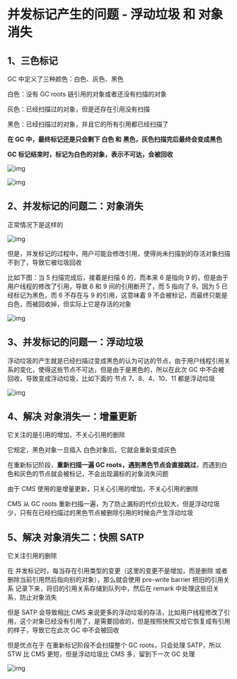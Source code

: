 # 并发标记产生的问题 - 浮动垃圾 和 对象消失

## 1、三色标记

GC 中定义了三种颜色：白色、灰色、黑色

白色：没有 GC roots 链引用的对象或者还没有扫描的对象

灰色：已经扫描过的对象，但是还存在引用没有扫描

黑色：已经扫描过的对象，并且它的所有引用都已经扫描了

**在 GC 中，最终标记还是只会剩下 白色 和 黑色，灰色扫描完后最终会变成黑色**

**GC 标记结束时，标记为白色的对象，表示不可达，会被回收**

![img](https://user-gold-cdn.xitu.io/2020/2/23/170726139d42da78?imageView2/0/w/1280/h/960/format/webp/ignore-error/1)

 ![img](https://upload-images.jianshu.io/upload_images/7779607-eecbd09f81b721f8.gif?imageMogr2/auto-orient/strip|imageView2/2/w/706/format/webp) 



## 2、并发标记的问题二：对象消失

正常情况下是这样的

![img](https://user-gold-cdn.xitu.io/2020/2/23/1707265e1a8f8b43?imageView2/0/w/1280/h/960/format/webp/ignore-error/1)



但是，并发标记的过程中，用户可能会修改引用，使得尚未扫描到的存活对象扫描不到了，导致它被垃圾回收

比如下图：当  5 扫描完成后，接着是扫描 6 的，而本来 6 是指向 9 的，但是由于用户线程的修改了引用，导致 6 和 9 间的引用断开了，而 5 指向了 9，因为 5 已经标记为黑色，而 6 不存在与 9 的引用，这意味着 9 不会被标记，而最终只能是白色，而被回收掉，但实际上它是存活的对象

![img](https://user-gold-cdn.xitu.io/2020/2/23/1707266cd4d9d2fb?imageslim)





## 3、并发标记的问题一：浮动垃圾

浮动垃圾的产生就是已经扫描过变成黑色的认为可达的节点，由于用户线程引用关系的变化，使得这些节点不可达，但是由于是黑色的，所以在此次 GC 中不会被回收，导致变成浮动垃圾，比如下面的 节点 7、8、4、10、11 都是浮动垃圾

![img](https://user-gold-cdn.xitu.io/2020/3/1/17093d3d3ee999f4?imageslim)





## 4、解决 对象消失一：增量更新

它关注的是引用的增加，不关心引用的删除

它规定，黑色对象一旦插入 白色对象后，它就会重新变成灰色

在重新标记阶段，**重新扫描一遍 GC roots，遇到黑色节点会直接跳过**，而遇到白色和灰色的节点就会被标记，不会出现漏标的对象消失问题



由于 CMS 使用的是增量更新，只关心引用的增加，不关心引用的删除

CMS 从 GC roots 重新扫描一遍，为了防止漏标的代价比较大，但是浮动垃圾少，只有在已经扫描过的黑色节点被删除引用的时候会产生浮动垃圾



## 5、解决 对象消失二：快照 SATP

它关注引用的删除

在 并发标记时，每当存在引用类型的变更（这里的变更不是增加，而是删除 或者 删除当前引用然后指向别的对象），那么就会使用  pre-write barrier 把旧的引用关系 记录下来，将旧的引用关系存储到队列中，然后在 remark 中处理这些旧关系，防止对象消失

但是 SATP 会导致相比 CMS 来说更多的浮动垃圾的存活，比如用户线程修改了引用，这个对象已经没有引用了，是需要回收的，但是按照快照又给它恢复成有引用的样子，导致它在此次 GC 中不会被回收

但是优点在于 在重新标记阶段不会扫描整个 GC roots，只会处理 SATP，所以 STW 比 CMS 更短，但是浮动垃圾比 CMS 多，留到下一次 GC 处理



![img](https://user-gold-cdn.xitu.io/2020/2/23/170726d12a19361a?imageslim)





# 